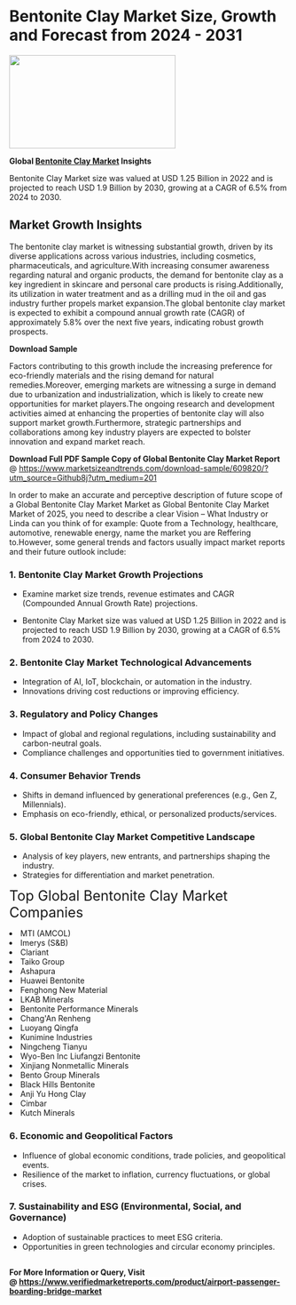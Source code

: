 <H1>Bentonite Clay Market Size, Growth and Forecast from 2024 - 2031</H1><img class="aligncenter size-medium wp-image-584254" src="https://thirdeyenews.in/wp-content/uploads/2024/09/Global-Market-Research-300x168.jpeg" alt="" width="300" height="168" /><p><strong>Global&nbsp;<a href="https://www.marketsizeandtrends.com/download-sample/609820/?utm_source=Github8j?utm_medium=201">Bentonite Clay Market</a> Insights</strong></p><p>Bentonite Clay Market size was valued at USD 1.25 Billion in 2022 and is projected to reach USD 1.9 Billion by 2030, growing at a CAGR of 6.5% from 2024 to 2030.</p><p><h2>Market Growth Insights</h2> <p>The bentonite clay market is witnessing substantial growth, driven by its diverse applications across various industries, including cosmetics, pharmaceuticals, and agriculture.With increasing consumer awareness regarding natural and organic products, the demand for bentonite clay as a key ingredient in skincare and personal care products is rising.Additionally, its utilization in water treatment and as a drilling mud in the oil and gas industry further propels market expansion.The global bentonite clay market is expected to exhibit a compound annual growth rate (CAGR) of approximately 5.8% over the next five years, indicating robust growth prospects.</p> <p><strong>Download Sample</strong></p> <p>Factors contributing to this growth include the increasing preference for eco-friendly materials and the rising demand for natural remedies.Moreover, emerging markets are witnessing a surge in demand due to urbanization and industrialization, which is likely to create new opportunities for market players.The ongoing research and development activities aimed at enhancing the properties of bentonite clay will also support market growth.Furthermore, strategic partnerships and collaborations among key industry players are expected to bolster innovation and expand market reach.</p> <p><span class=""><strong>Download Full PDF Sample Copy of Global Bentonite Clay Market Report</strong> @ <a href="https://www.marketsizeandtrends.com/download-sample/609820/?utm_source=Github8j?utm_medium=201" target="_blank">https://www.marketsizeandtrends.com/download-sample/609820/?utm_source=Github8j?utm_medium=201</a></span></p><p>In order to make an accurate and perceptive description of future scope of a Global&nbsp;Bentonite Clay Market Market as Global&nbsp;Bentonite Clay Market Market of 2025, you need to describe a clear Vision &ndash; What Industry or Linda can you think of for example: Quote from a Technology, healthcare, automotive, renewable energy, name the market you are Reffering to.However, some general trends and factors usually impact market reports and their future outlook include:</p><h3>1.&nbsp;<strong>Bentonite Clay Market Growth Projections</strong></h3><ul><li>Examine market size trends, revenue estimates and CAGR (Compounded Annual Growth Rate) projections.</li><li><p>Bentonite Clay Market size was valued at USD 1.25 Billion in 2022 and is projected to reach USD 1.9 Billion by 2030, growing at a CAGR of 6.5% from 2024 to 2030.</p></li></ul><h3>2.&nbsp;<strong>Bentonite Clay Market Technological Advancements</strong></h3><ul><li>Integration of AI, IoT, blockchain, or automation in the industry.</li><li>Innovations driving cost reductions or improving efficiency.</li></ul><h3>3.&nbsp;<strong>Regulatory and Policy Changes</strong></h3><ul><li>Impact of global and regional regulations, including sustainability and carbon-neutral goals.</li><li>Compliance challenges and opportunities tied to government initiatives.</li></ul><h3>4.&nbsp;<strong>Consumer Behavior Trends</strong></h3><ul><li>Shifts in demand influenced by generational preferences (e.g., Gen Z, Millennials).</li><li>Emphasis on eco-friendly, ethical, or personalized products/services.</li></ul><h3>5.&nbsp;<strong>Global Bentonite Clay Market Competitive Landscape</strong></h3><ul><li>Analysis of key players, new entrants, and partnerships shaping the industry.</li><li>Strategies for differentiation and market penetration.</li></ul><p data-pm-slice="1 1 []"><span style="color: inherit; font-family: inherit; font-size: 25px;">Top Global Bentonite Clay Market Companies</span></p><div class="" data-test-id=""><p><li>MTI (AMCOL)</li><li> Imerys (S&B)</li><li> Clariant</li><li> Taiko Group</li><li> Ashapura</li><li> Huawei Bentonite</li><li> Fenghong New Material</li><li> LKAB Minerals</li><li> Bentonite Performance Minerals</li><li> Chang'An Renheng</li><li> Luoyang Qingfa</li><li> Kunimine Industries</li><li> Ningcheng Tianyu</li><li> Wyo-Ben Inc Liufangzi Bentonite</li><li> Xinjiang Nonmetallic Minerals</li><li> Bento Group Minerals</li><li> Black Hills Bentonite</li><li> Anji Yu Hong Clay</li><li> Cimbar</li><li> Kutch Minerals</li></p></div><h3>6.&nbsp;<strong>Economic and Geopolitical Factors</strong></h3><ul><li>Influence of global economic conditions, trade policies, and geopolitical events.</li><li>Resilience of the market to inflation, currency fluctuations, or global crises.</li></ul><h3>7.&nbsp;<strong>Sustainability and ESG (Environmental, Social, and Governance)</strong></h3><ul><li>Adoption of sustainable practices to meet ESG criteria.</li><li>Opportunities in green technologies and circular economy principles.</li></ul><h2><strong style="font-size: 14px;">For More Information or Query, Visit @&nbsp;</strong><a style="background-color: #ffffff; font-size: 14px;" href="https://www.marketsizeandtrends.com/report/bentonite-clay-market/" target="_blank">https://www.verifiedmarketreports.com/product/airport-passenger-boarding-bridge-market</a></h2>